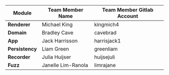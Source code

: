 | Module	    | Team Member Name      | Team Member Gitlab Account      |
| ------------- | --------------------- | ------------------------------- |
|**Renderer**	|	Michael King		|		kingmich4                 |
|**Domain**		|	Bradley Cave		|		cavebrad                  |
|**App**		|	Jack Harrisson	    |		harrisjack1               |
|**Persistency**|	Liam Green		    |		greenliam                 |
|**Recorder**	|	Julia Huijser		|		huijsejuli                |
|**Fuzz**		|	Janelle Lim-Ranola	|		limrajane                 |
